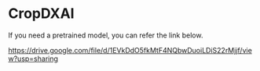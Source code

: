 # CropDXAI

If you need a pretrained model, you can refer the link below.

https://drive.google.com/file/d/1EVkDdO5fkMtF4NQbwDuoiLDiS22rMjjf/view?usp=sharing
